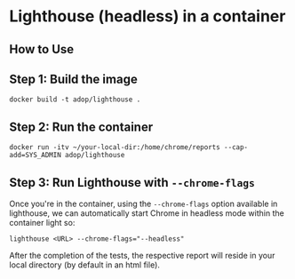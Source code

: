 # Lighthouse (headless) in a container


## How to Use

## Step 1: Build the image

```
docker build -t adop/lighthouse .
```

## Step 2: Run the container

```
docker run -itv ~/your-local-dir:/home/chrome/reports --cap-add=SYS_ADMIN adop/lighthouse
```

## Step 3: Run Lighthouse with `--chrome-flags`

Once you're in the container, using the `--chrome-flags` option available in lighthouse, we can automatically start Chrome in headless mode within the container light so:

```
lighthouse <URL> --chrome-flags="--headless"
```

After the completion of the tests, the respective report will reside in your local directory (by default in an html file).
